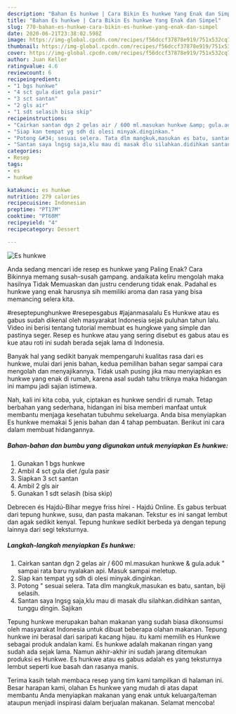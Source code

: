 ```yaml
---
description: "Bahan Es hunkwe | Cara Bikin Es hunkwe Yang Enak dan Simpel"
title: "Bahan Es hunkwe | Cara Bikin Es hunkwe Yang Enak dan Simpel"
slug: 770-bahan-es-hunkwe-cara-bikin-es-hunkwe-yang-enak-dan-simpel
date: 2020-06-21T23:38:02.598Z
image: https://img-global.cpcdn.com/recipes/f56dccf37878e919/751x532cq70/es-hunkwe-foto-resep-utama.jpg
thumbnail: https://img-global.cpcdn.com/recipes/f56dccf37878e919/751x532cq70/es-hunkwe-foto-resep-utama.jpg
cover: https://img-global.cpcdn.com/recipes/f56dccf37878e919/751x532cq70/es-hunkwe-foto-resep-utama.jpg
author: Juan Keller
ratingvalue: 4.6
reviewcount: 6
recipeingredient:
- "1 bgs hunkwe"
- "4 sct gula diet gula pasir"
- "3 sct santan"
- "2 gls air"
- "1 sdt selasih bisa skip"
recipeinstructions:
- "Cairkan santan dgn 2 gelas air / 600 ml.masukan hunkwe &amp; gula.aduk &#34; sampai rata baru nyalakan api. Masuk sampai meletup."
- "Siap kan tempat yg sdh di olesi minyak.dinginkan."
- "Potong &#34; sesuai selera. Tata dlm mangkuk,masukan es batu, santan, biji selasih."
- "Santan saya lngsg saja,klu mau di masak dlu silahkan.didihkan santan, tunggu dingin. Sajikan"
categories:
- Resep
tags:
- es
- hunkwe

katakunci: es hunkwe 
nutrition: 279 calories
recipecuisine: Indonesian
preptime: "PT17M"
cooktime: "PT60M"
recipeyield: "4"
recipecategory: Dessert

---
```



![Es hunkwe](https://img-global.cpcdn.com/recipes/f56dccf37878e919/751x532cq70/es-hunkwe-foto-resep-utama.jpg)

Anda sedang mencari ide resep es hunkwe yang Paling Enak? Cara Bikinnya memang susah-susah gampang. andaikata keliru mengolah maka hasilnya Tidak Memuaskan dan justru cenderung tidak enak. Padahal es hunkwe yang enak harusnya sih memiliki aroma dan rasa yang bisa memancing selera kita.

#reseptepunghunkwe #resepesgabus #jajanmasalalu Es Hunkwe atau es gabus sudah dikenal oleh masyarakat Indonesia sejak puluhan tahun lalu. Video ini berisi tentang tutorial membuat es hungkwe yang simple dan pastinya seger. Resep es hunkwe atau yang sering disebut es gabus atau es kue atau roti ini sudah berada sejak lama di Indonesia.

Banyak hal yang sedikit banyak mempengaruhi kualitas rasa dari es hunkwe, mulai dari jenis bahan, kedua pemilihan bahan segar sampai cara mengolah dan menyajikannya. Tidak usah pusing jika mau menyiapkan es hunkwe yang enak di rumah, karena asal sudah tahu triknya maka hidangan ini mampu jadi sajian istimewa.


Nah, kali ini kita coba, yuk, ciptakan es hunkwe sendiri di rumah. Tetap berbahan yang sederhana, hidangan ini bisa memberi manfaat untuk membantu menjaga kesehatan tubuhmu sekeluarga. Anda bisa menyiapkan Es hunkwe memakai 5 jenis bahan dan 4 tahap pembuatan. Berikut ini cara dalam membuat hidangannya.

<!--inarticleads1-->

##### Bahan-bahan dan bumbu yang digunakan untuk menyiapkan Es hunkwe:

1. Gunakan 1 bgs hunkwe
1. Ambil 4 sct gula diet /gula pasir
1. Siapkan 3 sct santan
1. Ambil 2 gls air
1. Gunakan 1 sdt selasih (bisa skip)


Debrecen és Hajdú-Bihar megye friss hírei - Hajdú Online. Es gabus terbuat dari tepung hunkwe, susu, dan pasta makanan. Tekstur es ini sangat lembut dan agak sedikit kenyal. Tepung hunkwe sedikit berbeda ya dengan tepung lainnya dari segi teksturnya. 

<!--inarticleads2-->

##### Langkah-langkah menyiapkan Es hunkwe:

1. Cairkan santan dgn 2 gelas air / 600 ml.masukan hunkwe &amp; gula.aduk &#34; sampai rata baru nyalakan api. Masuk sampai meletup.
1. Siap kan tempat yg sdh di olesi minyak.dinginkan.
1. Potong &#34; sesuai selera. Tata dlm mangkuk,masukan es batu, santan, biji selasih.
1. Santan saya lngsg saja,klu mau di masak dlu silahkan.didihkan santan, tunggu dingin. Sajikan


Tepung hunkwe merupakan bahan makanan yang sudah biasa dikonsumsi oleh masyarakat Indonesia untuk dibuat beberapa olahan makanan. Tepung hunkwe ini berasal dari saripati kacang hijau. itu kami memilih es Hunkwe sebagai produk andalan kami. Es hunkwe adalah makanan ringan yang sudah ada sejak lama. Namun akhir-akhir ini sudah jarang ditemukan produksi es Hunkwe. Es hunkwe atau es gabus adalah es yang teksturnya lembut seperti kue basah dan rasanya manis. 

Terima kasih telah membaca resep yang tim kami tampilkan di halaman ini. Besar harapan kami, olahan Es hunkwe yang mudah di atas dapat membantu Anda menyiapkan makanan yang enak untuk keluarga/teman ataupun menjadi inspirasi dalam berjualan makanan. Selamat mencoba!

